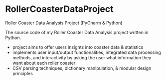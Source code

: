 # RollerCoasterDataProject
Roller Coaster Data Analysis Project (PyCharm &amp; Python)

The source code of my Roller Coaster Data Analysis project written in Python.

- project aims to offer users insights into coaster data & statistics 
- implements user input/output functionalities, integrated data processing methods, and interactivity by asking the user what information they want about each roller coaster
- CSV parsing techniques, dictionary manipulation, & modular design principles
